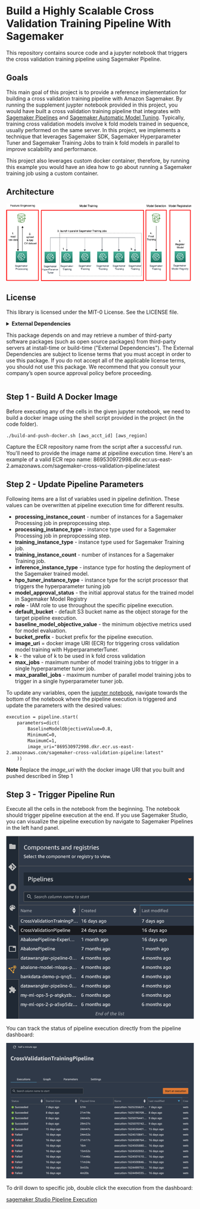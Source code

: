 # Build a Highly Scalable Cross Validation Training Pipeline With Sagemaker
This repository contains source code and a jupyter notebook that triggers the cross validation training pipeline using Sagemaker Pipeline. 


## Goals
This main goal of this project is to provide a reference implementation for building a cross validation training pipeline with Amazon Sagemaker. By running the supplement juypter notebook provided in this project, you would have built a cross validation training pipeline that integrates with [Sagemaker Pipelines](https://aws.amazon.com/sagemaker/pipelines/) and [Sagemaker Automatic Model Tuning](https://docs.aws.amazon.com/sagemaker/latest/dg/automatic-model-tuning.html). Typically, training cross validation models involve k fold models trained in sequence, usually performed on the same server. In this project, we implements a technique that leverages Sagemaker SDK, Sagemaker Hyperparameter Tuner and Sagemaker Training Jobs to train k fold models in parallel to improve scalability and performance.

This project also leverages custom docker container, therefore, by running this example you would have an idea how to go about running a Sagemaker training job using a custom container.

## Architecture
![architecture diagram](assets/crossvalidationpipeline.png)

## License
This library is licensed under the MIT-0 License. See the LICENSE file.

<details>
<summary>  
<b>External Dependencies</b>

This package depends on and may retrieve a number of third-party software packages (such as open source packages) from third-party servers at install-time or build-time ("External Dependencies"). The External Dependencies are subject to license terms that you must accept in order to use this package. If you do not accept all of the applicable license terms, you should not use this package. We recommend that you consult your company’s open source approval policy before proceeding.

</summary>
Provided below is a list of the External Dependencies and the applicable license terms as indicated by the documentation associated with the External Dependencies as of Amazon's most recent review of such documentation.
THIS INFORMATION IS PROVIDED FOR CONVENIENCE ONLY. AMAZON DOES NOT PROMISE THAT THE LIST OR THE APPLICABLE TERMS AND CONDITIONS ARE COMPLETE, ACCURATE, OR UP-TO-DATE, AND AMAZON WILL HAVE NO LIABILITY FOR ANY INACCURACIES. YOU SHOULD CONSULT THE DOWNLOAD SITES FOR THE EXTERNAL DEPENDENCIES FOR THE MOST COMPLETE AND UP-TO-DATE LICENSING INFORMATION.
YOUR USE OF THE EXTERNAL DEPENDENCIES IS AT YOUR SOLE RISK. IN NO EVENT WILL AMAZON BE LIABLE FOR ANY DAMAGES, INCLUDING WITHOUT LIMITATION ANY DIRECT, INDIRECT, CONSEQUENTIAL, SPECIAL, INCIDENTAL, OR PUNITIVE DAMAGES (INCLUDING FOR ANY LOSS OF GOODWILL, BUSINESS INTERRUPTION, LOST PROFITS OR DATA, OR COMPUTER FAILURE OR MALFUNCTION) ARISING FROM OR RELATING TO THE EXTERNAL DEPENDENCIES, HOWEVER CAUSED AND REGARDLESS OF THE THEORY OF LIABILITY, EVEN IF AMAZON HAS BEEN ADVISED OF THE POSSIBILITY OF SUCH DAMAGES. THESE LIMITATIONS AND DISCLAIMERS APPLY EXCEPT TO THE EXTENT PROHIBITED BY APPLICABLE LAW.

** sklearn; version 0.22.1 -- https://scikit-learn.org
</details>

## Step 1 - Build A Docker Image
Before executing any of the cells in the given jupyter notebook, we need to build a docker image using the shell script provided in the project (in the code folder).
```
./build-and-push-docker.sh [aws_acct_id] [aws_region]
```

Capture the ECR repository name from the script after a successful run. You'll need to provide the image name at pipeiline execution time. Here's an example of a valid ECR repo name: 869530972998.dkr.ecr.us-east-2.amazonaws.com/sagemaker-cross-validation-pipeline:latest

## Step 2 - Update Pipeline Parameters
Following items are a list of variables used in pipeline definition. These values can be overwritten at pipeline execution time for different results. 

- **processing_instance_count** - number of instances for a Sagemaker Processing job in prepropcessing step.
- **processing_instance_type** - instance type used for a Sagemaker Processing job in prepropcessing step.
- **training_instance_type** - instance type used for Sagemaker Training job.
- **training_instance_count** - number of instances for a Sagemaker Training job.
- **inference_instance_type** - instance type for hosting the deployment of the Sagemaker trained model.
- **hpo_tuner_instance_type** - instance type for the script processor that triggers the hyperparameter tuning job
- **model_approval_status** - the initial approval status for the trained model in Sagemaker Model Registry
- **role** - IAM role to use throughout the specific pipeline execution.
- **default_bucket** - default S3 bucket name as the object storage for the target pipeline execution.
- **baseline_model_objective_value** - the minimum objective metrics used for model evaluation.
- **bucket_prefix** - bucket prefix for the pipeline execution.
- **image_uri** = docker image URI (ECR) for triggering cross validation model training with HyperparameterTuner.
- **k** - the value of k to be used in k fold cross validation
- **max_jobs** - maximum number of model training jobs to trigger in a single hyperparameter tuner job.
- **max_parallel_jobs** - maximum number of parallel model training jobs to trigger in a single hyperparameter tuner job.

To update any variables, open the [jupyter notebook](cross_validation_pipeline.ipynb), navigate towards the bottom of the notebook where the pipeline execution is triggered and update the parameters  with the desired values:

```
execution = pipeline.start(
    parameters=dict(
        BaselineModelObjectiveValue=0.8,
        MinimumC=0,
        MaximumC=1,
        image_uri="869530972998.dkr.ecr.us-east-2.amazonaws.com/sagemaker-cross-validation-pipeline:latest"
    ))
```

**Note** Replace the *image_uri* with the docker image URI that you built and pushed described in Step 1

## Step 3 - Trigger Pipeline Run
Execute all the cells in the notebook from the beginning. The notebook should trigger pipeline execution at the end. If you use Sagemaker Studio, you can visualize the pipeline execution by navigate to Sagemaker Pipelines in the left hand panel. 

![sagemaker Studio Pipeline](assets/sagemaker-studio-pipeline.png)

You can track the status of pipeline execution directly from the pipeline dashboard:

![sagemaker Studio Pipeline Dashboard](assets/sagemaker-studio-pipeline-dashboard.png)

To drill down to specific job, double click the execution from the dashboard:

[sagemaker Studio Pipeline Execution](assets/sagemaker-studio-pipeline-execution.png)


